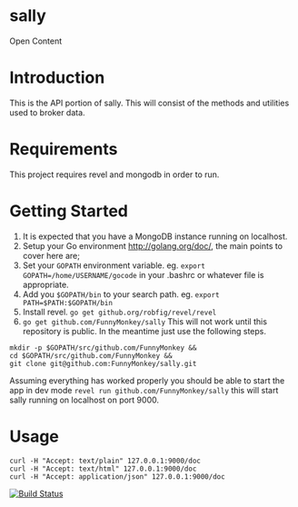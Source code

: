 sally
=====

Open Content

Introduction
=======
This is the API portion of sally. This will consist of the methods and utilities
used to broker data.

Requirements
========
This project requires revel and mongodb in order to run.

Getting Started
========
1. It is expected that you have a MongoDB instance running on localhost.
1. Setup your Go environment http://golang.org/doc/, the main points to cover here are;
  1. Set your `GOPATH` environment variable. eg. `export GOPATH=/home/USERNAME/gocode` in your .bashrc or whatever file is appropriate.
  1. Add you `$GOPATH/bin` to your search path. eg. `export PATH=$PATH:$GOPATH/bin`
1. Install revel. `go get github.org/robfig/revel/revel`
1. `go get github.com/FunnyMonkey/sally` This will not work until this repository is public. In the meantime just use the following steps.

````
mkdir -p $GOPATH/src/github.com/FunnyMonkey &&
cd $GOPATH/src/github.com/FunnyMonkey &&
git clone git@github.com:FunnyMonkey/sally.git
````

Assuming everything has worked properly you should be able to start the app in dev mode `revel run github.com/FunnyMonkey/sally` this will start sally running on localhost on port 9000.

Usage
========

````
curl -H "Accept: text/plain" 127.0.0.1:9000/doc
curl -H "Accept: text/html" 127.0.0.1:9000/doc
curl -H "Accept: application/json" 127.0.0.1:9000/doc
````

[![Build Status](https://magnum.travis-ci.com/FunnyMonkey/sally.png?token=BYGsUwFdoRwj7KMu4U2x&branch=master)](https://magnum.travis-ci.com/FunnyMonkey/sally)
